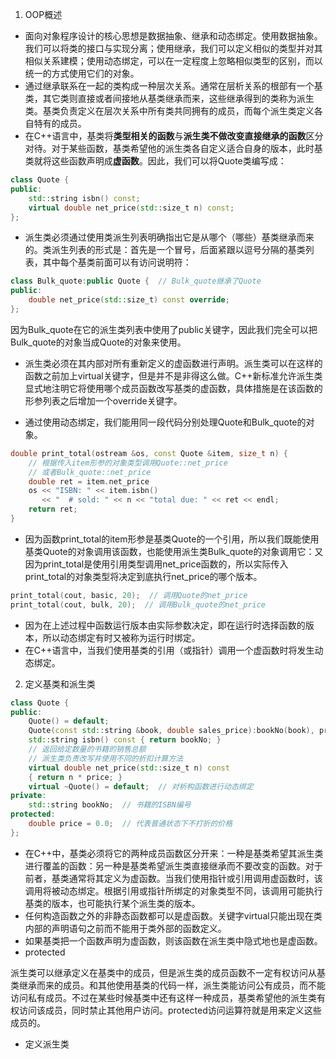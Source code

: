 1. OOP概述
* 面向对象程序设计的核心思想是数据抽象、继承和动态绑定。使用数据抽象。我们可以将类的接口与实现分离；使用继承，我们可以定义相似的类型并对其相似关系建模；使用动态绑定，可以在一定程度上忽略相似类型的区别，而以统一的方式使用它们的对象。
* 通过继承联系在一起的类构成一种层次关系。通常在层析关系的根部有一个基类，其它类则直接或者间接地从基类继承而来，这些继承得到的类称为派生类。基类负责定义在层次关系中所有类共同拥有的成员，而每个派生类定义各自特有的成员。
* 在C++语言中，基类将**类型相关的函数**与**派生类不做改变直接继承的函数**区分对待。对于某些函数，基类希望他的派生类各自定义适合自身的版本，此时基类就将这些函数声明成**虚函数**。因此，我们可以将Quote类编写成：
``` C++
class Quote {
public:
    std::string isbn() const;
    virtual double net_price(std::size_t n) const;
};
```
* 派生类必须通过使用类派生列表明确指出它是从哪个（哪些）基类继承而来的。类派生列表的形式是：首先是一个冒号，后面紧跟以逗号分隔的基类列表，其中每个基类前面可以有访问说明符：
``` C++
class Bulk_quote:public Quote {  // Bulk_quote继承了Quote
public:
    double net_price(std::size_t) const override;
};
```
因为Bulk_quote在它的派生类列表中使用了public关键字，因此我们完全可以把Bulk_quote的对象当成Quote的对象来使用。
* 派生类必须在其内部对所有重新定义的虚函数进行声明。派生类可以在这样的函数之前加上virtual关键字，但是并不是非得这么做。C++新标准允许派生类显式地注明它将使用哪个成员函数改写基类的虚函数，具体措施是在该函数的形参列表之后增加一个override关键字。

* 通过使用动态绑定，我们能用同一段代码分别处理Quote和Bulk_quote的对象。
``` C++
double print_total(ostream &os, const Quote &item, size_t n) {
    // 根据传入item形参的对象类型调用Quote::net_price
    // 或者Bulk_quote::net_price
    double ret = item.net_price
    os << "ISBN: " << item.isbn()
       << "  # sold: " << n << "total due: " << ret << endl;
    return ret;
}
```
* 因为函数print_total的item形参是基类Quote的一个引用，所以我们既能使用基类Quote的对象调用该函数，也能使用派生类Bulk_quote的对象调用它：又因为print_total是使用引用类型调用net_price函数的，所以实际传入print_total的对象类型将决定到底执行net_price的哪个版本。
``` C++
print_total(cout, basic, 20);  // 调用Quote的net_price
print_total(cout, bulk, 20);  // 调用Bulk_quote的net_price
```
* 因为在上述过程中函数运行版本由实际参数决定，即在运行时选择函数的版本，所以动态绑定有时又被称为运行时绑定。
* 在C++语言中，当我们使用基类的引用（或指针）调用一个虚函数时将发生动态绑定。

2. 定义基类和派生类
``` C++
class Quote {
public:
    Quote() = default;
    Quote(const std::string &book, double sales_price):bookNo(book), price(sales_price) { }
    std::string isbn() const { return bookNo; }
    // 返回给定数量的书籍的销售总额
    // 派生类负责改写并使用不同的折扣计算方法
    virtual double net_price(std::size_t n) const
    { return n * price; }
    virtual ~Quote() = default;  // 对析构函数进行动态绑定
private:
    std::string bookNo;  // 书籍的ISBN编号
protected:
    double price = 0.0;  // 代表普通状态下不打折的价格
};
```
* 在C++中，基类必须将它的两种成员函数区分开来：一种是基类希望其派生类进行覆盖的函数：另一种是基类希望派生类直接继承而不要改变的函数。对于前者，基类通常将其定义为虚函数。当我们使用指针或引用调用虚函数时，该调用将被动态绑定。根据引用或指针所绑定的对象类型不同，该调用可能执行基类的版本，也可能执行某个派生类的版本。
* 任何构造函数之外的非静态函数都可以是虚函数。关键字virtual只能出现在类内部的声明语句之前而不能用于类外部的函数定义。
* 如果基类把一个函数声明为虚函数，则该函数在派生类中隐式地也是虚函数。
* protected

派生类可以继承定义在基类中的成员，但是派生类的成员函数不一定有权访问从基类继承而来的成员。和其他使用基类的代码一样，派生类能访问公有成员，而不能访问私有成员。不过在某些时候基类中还有这样一种成员，基类希望他的派生类有权访问该成员，同时禁止其他用户访问。protected访问运算符就是用来定义这些成员的。

* 定义派生类